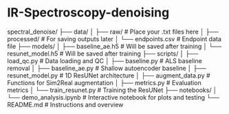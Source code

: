 # IR-Spectroscopy-denoising
spectral_denoise/
├── data/
│   ├── raw/                # Place your .txt files here
│   ├── processed/          # For saving outputs later
│   └── endpoints.csv       # Endpoint data file
├── models/
│   ├── baseline_ae.h5      # Will be saved after training
│   └── resunet_model.h5   # Will be saved after training
├── scripts/
│   ├── load_qc.py         # Data loading and QC
│   ├── baseline.py        # ALS baseline removal
│   ├── baseline_ae.py    # Shallow autoencoder baseline
│   ├── resunet_model.py  # 1D ResUNet architecture
│   ├── augment_data.py   # Functions for Sim2Real augmentation
│   ├── metrics.py        # Evaluation metrics
│   └── train_resunet.py # Training the ResUNet
├── notebooks/
│   └── demo_analysis.ipynb # Interactive notebook for plots and testing
└── README.md              # Instructions and overview
